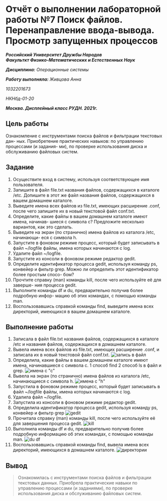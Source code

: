 # Отчёт о выполнении лабораторной работы №7 Поиск файлов. Перенаправление ввода-вывода. Просмотр запущенных процессов
***Российский Университет Дружбы Народов***  
***Факульткт Физико-Математических и Естественных Наук***  

 ***Дисциплина:*** *Операционные системы*  
 
 ***Работу выполняла:*** *Живцова Анна*  
 
 *1032201673*  
 
 *НКНбд-01-20*  
 
 ***Москва. Дисплейный класс РУДН. 2021г.***  
 
## Цель работы 
Ознакомление с инструментами поиска файлов и фильтрации текстовых дан-
ных. Приобретение практических навыков: по управлению процессами (и задания-
ми), по проверке использования диска и обслуживанию файловых систем.
## Задание 
1. Осуществите вход в систему, используя соответствующее имя пользователя.
2. Запишите в файл file.txt названия файлов, содержащихся в каталоге /etc.
Допишите в этот же файл названия файлов, содержащихся в вашем домашнем
каталоге.
3. Выведите имена всех файлов из file.txt, имеющих расширение .conf, после
чего запишите их в новый текстовой файл conf.txt.
4. Определите, какие файлы в вашем домашнем каталоге имеют имена, начинав-
шиеся с символа c? Предложите несколько вариантов, как это сделать.
5. Выведите на экран (по странично) имена файлов из каталога /etc, начинающи-
еся с символа h.
6. Запустите в фоновом режиме процесс, который будет записывать в файл
~/logfile файлы, имена которых начинаются с log.
7. Удалите файл ~/logfile.
8. Запустите из консоли в фоновом режиме редактор gedit.
9. Определите идентификатор процесса gedit, используя команду ps, конвейер и
фильтр grep. Можно ли определить этот идентификатор более простым спосо-
бом?
10. Прочтите справку (man) команды kill, после чего используйте её для заверше-
ния процесса gedit.
11. Выполните команды df и du, предварительно получив более подробную инфор-
мацию об этих командах, с помощью команды man.
12. Воспользовавшись справкой команды find, выведите имена всех директорий,
имеющихся в вашем домашнем каталоге.
## Выполнение работы
1. Записала в файл file.txt названия файлов, содержащихся в каталоге /etс и названия файлов, содержащихся в домашнем каталоге.
2. Вывела имена всех файлов из file.txt, имеющих расширение .conf, и записала их в новый текстовой файл conf.txt.
![запись в файл](https://github.com/AnnaZhiv/lab/blob/main/lab07/lab07/1.png)
4. Определила, какие файлы в вашем домашнем каталоге имеют имена, начинавшиеся с символа с. 1 способ find 2 способ ls в файл и grep.
![имена с "с"](https://github.com/AnnaZhiv/lab/blob/main/lab07/lab07/2.png)
5. Вывела на экран (по странично) имена файлов из каталога /etc, начинающиеся с символа h.
![имена с "h"](https://github.com/AnnaZhiv/lab/blob/main/lab07/lab07/3.png)
6. Запустила в фоновом режиме процесс, который будет записывать в файл
~/logfile файлы, имена которых начинаются с log.
7. Удалила файл ~/logfile.
8. Запустила из консоли в фоновом режиме редактор gedit.
9. Определила идентификатор процесса gedit, используя команду ps, конвейер и фильтр grep
![gedit](https://github.com/AnnaZhiv/lab/blob/main/lab07/lab07/4.png)
10. Прочитала справку (man) команды kill, после чего используйте её для завершения процесса gedit.
![kill](https://github.com/AnnaZhiv/lab/blob/main/lab07/lab07/5.png)
11. Выполнила команды df и du, предварительно получив более подробную информацию об этих командах, с помощью команды man.
![du df](https://github.com/AnnaZhiv/lab/blob/main/lab07/lab07/6.png)
12. Воспользовавшись справкой команды find, вывела имена всех директорий, имеющихся в домашнем каталоге.
![директории](https://github.com/AnnaZhiv/lab/blob/main/lab07/lab07/7.png)
## Вывод
> Ознакомилась с инструментами поиска файлов и фильтрации текстовых данных. Приобрела практические навыки по управлению процессами (и заданиями), по проверке использования диска и обслуживанию файловых систем.
